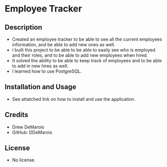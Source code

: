 # Employee Tracker

## Description


- Created an employee tracker to be able to see all the current employees information, and be able to add new ones as well.
- I built this project to be able to be able to easily see who is employed and their roles, and to be able to add new employees when hired.
- It solved the ability to be able to keep track of employees and to be able to add in new hires as well.
- I learned how to use PostgreSQL.

## Installation and Usage

- See attatched link on how to install and use the application.

## Credits

- Drew DeMarois
- GitHub: DDeMarois

## License

- No license.
